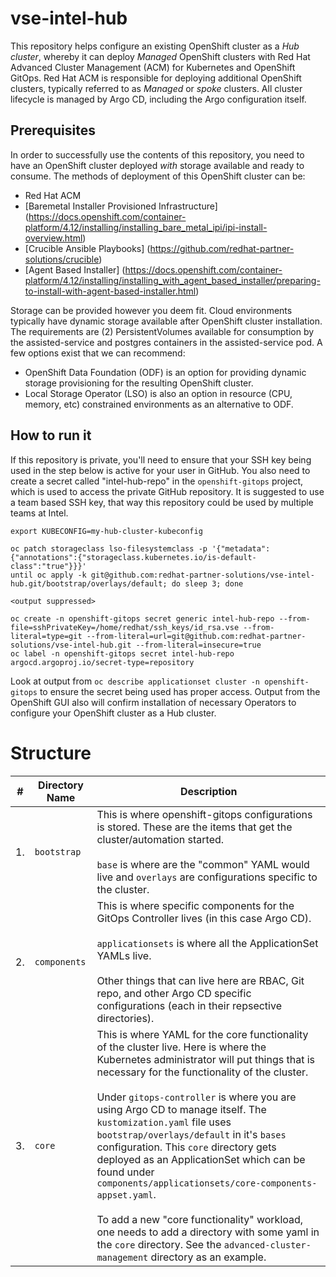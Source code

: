 # vse-intel-hub
This repository helps configure an existing OpenShift cluster as a *Hub cluster*, whereby it can deploy *Managed* OpenShift clusters with Red Hat Advanced Cluster Management (ACM) for Kubernetes and OpenShift GitOps.  Red Hat ACM is responsible for deploying additional OpenShift clusters, typically referred to as *Managed* or *spoke* clusters.
All cluster lifecycle is managed by Argo CD, including the Argo configuration itself.

## Prerequisites
In order to successfully use the contents of this repository, you need to have an OpenShift cluster deployed *with* storage available and ready to consume.  The methods of deployment of this OpenShift cluster can be:
- Red Hat ACM
- [Baremetal Installer Provisioned Infrastructure] (https://docs.openshift.com/container-platform/4.12/installing/installing_bare_metal_ipi/ipi-install-overview.html)
- [Crucible Ansible Playbooks] (https://github.com/redhat-partner-solutions/crucible)
- [Agent Based Installer] (https://docs.openshift.com/container-platform/4.12/installing/installing_with_agent_based_installer/preparing-to-install-with-agent-based-installer.html)

Storage can be provided however you deem fit.  Cloud environments typically have dynamic storage available after OpenShift cluster installation.  The requirements are (2) PersistentVolumes available for consumption by the assisted-service and postgres containers in the assisted-service pod.  A few options exist that we can recommend:
- OpenShift Data Foundation (ODF) is an option for providing dynamic storage provisioning for the resulting OpenShift cluster.
- Local Storage Operator (LSO) is also an option in resource (CPU, memory, etc) constrained environments as an alternative to ODF.

## How to run it
If this repository is private, you'll need to ensure that your SSH key being used in the step below is active for your user in GitHub.  You also need to create a secret called "intel-hub-repo" in the `openshift-gitops` project, which is used to access the private GitHub repository.  It is suggested to use a team based SSH key, that way this repository could be used by multiple teams at Intel.

```shell
export KUBECONFIG=my-hub-cluster-kubeconfig

oc patch storageclass lso-filesystemclass -p '{"metadata": {"annotations":{"storageclass.kubernetes.io/is-default-class":"true"}}}'
until oc apply -k git@github.com:redhat-partner-solutions/vse-intel-hub.git/bootstrap/overlays/default; do sleep 3; done

<output suppressed>

oc create -n openshift-gitops secret generic intel-hub-repo --from-file=sshPrivateKey=/home/redhat/ssh_keys/id_rsa.vse --from-literal=type=git --from-literal=url=git@github.com:redhat-partner-solutions/vse-intel-hub.git --from-literal=insecure=true
oc label -n openshift-gitops secret intel-hub-repo argocd.argoproj.io/secret-type=repository
```

Look at output from `oc describe applicationset cluster -n openshift-gitops` to ensure the secret being used has proper access.  Output from the OpenShift GUI also will confirm installation of necessary Operators to configure your OpenShift cluster as a Hub cluster.

# Structure
|#|Directory Name|Description|
|---|----------------|-----------------|
| 1. | `bootstrap` | This is where openshift-gitops configurations is stored. These are the items that get the cluster/automation started. <br /><br /> `base` is where are the "common" YAML would live and `overlays` are configurations specific to the cluster. |
| 2. | `components` | This is where specific components for the GitOps Controller lives (in this case Argo CD).<br /><br />`applicationsets` is where all the ApplicationSet YAMLs live.<br /><br />Other things that can live here are RBAC, Git repo, and other Argo CD specific configurations (each in their repsective directories). |
| 3. | `core` | This is where YAML for the core functionality of the cluster live. Here is where the Kubernetes administrator will put things that is necessary for the functionality of the cluster.<br /><br />Under `gitops-controller` is where you are using Argo CD to manage itself. The `kustomization.yaml` file uses `bootstrap/overlays/default` in it's `bases` configuration. This `core` directory gets deployed as an ApplicationSet which can be found under `components/applicationsets/core-components-appset.yaml`.<br /><br />To add a new "core functionality" workload, one needs to add a directory with some yaml in the `core` directory. See the `advanced-cluster-management` directory as an example.|
